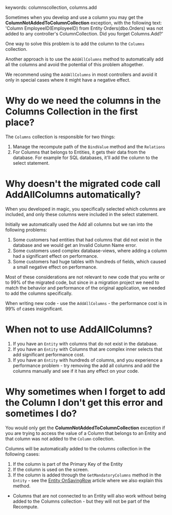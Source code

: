 keywords: columnscollection, columns.add

Sometimes when you develop and use a column you may get the **ColumnNotAddedToColumnCollection** exception, with the following text:
'Column EmployeeID(EmployeeID) from Entity Orders(dbo.Orders) was not added to any controller's ColumnCollection. Did you forget Columns.Add?'

One way to solve this problem is to add the column to the `Columns` collection.

Another approach is to use the `AddAllColumns` method to automatically add all the columns and avoid the potential of this problem altogether.

We recommend using the `AddAllColumns` in most controllers and avoid it only in special cases where it might have a negative effect.



# Why do we need the columns in the Columns Collection in the first place?
The `Columns` collection is responsible for two things:
1. Manage the recompute path of the `BindValue` method and the `Relations`
2. For Columns that belongs to Entities, it gets their data from the database. For example for SQL databases, it'll add the column to the select statement.

# Why doesn't the migrated code call AddAllColumns automatically?
When you developed in magic, you specifically selected which columns are included, and only these columns were included in the select statement.

Initially we automatically used the Add all columns but we ran into the following problems:
1. Some customers had entities that had columns that did not exist in the database and we would get an Invalid Column Name error.
2. Some customers used complex database-views, where adding a column had a significant effect on performance.
3. Some customers had huge tables with hundreds of fields, which caused a small negative effect on performance.

Most of these considerations are not relevant to new code that you write or to 99% of the migrated code, but since in a migration project we need to match the behavior and performance of the original application, we needed to add the columns specifically.

When writing new code - use the `AddAllColumns` - the performance cost is in 99% of cases insignificant. 


# When not to use AddAllColumns?
1. If you have an `Entity` with columns that do not exist in the database.
2. If you have an `Entity` with Columns that are complex inner selects that add significant performance cost.
3. If you have an `Entity` with hundreds of columns, and you experience a performance problem - try removing the add all columns and add the columns manually and see if it has any effect on your code.

# Why sometimes when I forget to add the Column I don't get this error and sometimes I do?
You would only get the **ColumnNotAddedToColumnCollection** exception if you are trying to access the value of a Column that belongs to an Entity and that column was not added to the `Column` collection.

Columns will be automatically added to the columns collection in the following cases:
1. If the column is part of the Primary Key of the Entity
2. If the column is used on the screen.
3. If the column is added through the `GetMandatoryColumns` method in the `Entity` - see the [Entity OnSavingRow](entity-onsavingrow.html) article where we also explain this method.

* Columns that are not connected to an Entity will also work without being added to the Columns collection - but they will not be part of the Recompute.